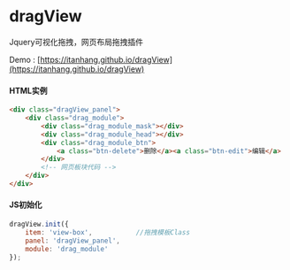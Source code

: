 # dragView
Jquery可视化拖拽，网页布局拖拽插件

Demo : [https://itanhang.github.io/dragView](https://itanhang.github.io/dragView)

#### HTML实例
``` html
<div class="dragView_panel">
    <div class="drag_module">
        <div class="drag_module_mask"></div>
        <div class="drag_module_head"></div>
        <div class="drag_module_btn">
            <a class="btn-delete">删除</a><a class="btn-edit">编辑</a>
        </div>
        <!-- 网页板块代码 -->
    </div>
</div>
```

#### JS初始化
``` javascript
dragView.init({
    item: 'view-box',           //拖拽模板Class
    panel: 'dragView_panel',
    module: 'drag_module'
});
```
